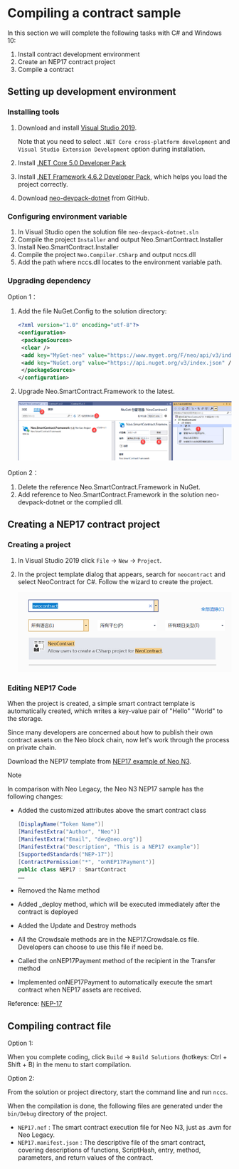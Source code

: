 # Compiling a contract sample

In this section we will complete the following tasks with C# and Windows 10:

1. Install contract development environment
2. Create an NEP17 contract project
3. Compile a contract

## Setting up development environment

### Installing tools

1. Download and install [Visual Studio 2019](https://www.visualstudio.com/products/visual-studio-community-vs).

   Note that you need to select `.NET Core cross-platform development` and `Visual Studio Extension Development` option during installation.

2. Install [.NET Core 5.0 Developer Pack](https://dotnet.microsoft.com/download/dotnet/thank-you/sdk-5.0.202-windows-x64-installer) 

3. Install [.NET Framework 4.6.2 Developer Pack](https://dotnet.microsoft.com/download/dotnet-framework/thank-you/net462-developer-pack-offline-installer), which helps you load the project correctly.

4. Download  [neo-devpack-dotnet](https://github.com/neo-project/neo-devpack-dotnet) from GitHub.

### Configuring environment variable

1. In Visual Studio open the solution file `neo-devpack-dotnet.sln`
2. Compile the project `Installer` and output Neo.SmartContract.Installer
3. Install Neo.SmartContract.Installer
4. Compile the project `Neo.Compiler.CSharp` and output nccs.dll
5. Add the path where nccs.dll locates to the environment variable path.

### Upgrading dependency

Option 1：

1. Add the file NuGet.Config to the solution directory:

   ```xml
   <?xml version="1.0" encoding="utf-8"?>
   <configuration>
    <packageSources>
    <clear />
    <add key="MyGet-neo" value="https://www.myget.org/F/neo/api/v3/index.json" />
    <add key="NuGet.org" value="https://api.nuget.org/v3/index.json" />
    </packageSources>
   </configuration>
   ```

2. Upgrade Neo.SmartContract.Framework to the latest.

   ![](assets/nuget.png)

Option 2：

1. Delete the reference Neo.SmartContract.Framework in NuGet.
2. Add reference to Neo.SmartContract.Framework in the solution neo-devpack-dotnet or the complied dll.

## Creating a NEP17 contract project

### Creating a project

1. In Visual Studio 2019 click `File` -> `New` -> `Project`.

2. In the project template dialog that appears, search for `neocontract` and select NeoContract for C#. Follow the wizard to create the project.

   ![neocontract](assets/neocontract.png)

### Editing NEP17 Code

When the project is created, a simple smart contract template is automatically created, which writes a key-value pair of "Hello" "World" to the storage.

Since many developers are concerned about how to publish their own contract assets on the Neo block chain, now let's work through the process on private chain.

Download the NEP17 template from [NEP17 example of Neo N3](https://github.com/neo-project/examples/tree/bcad04d6e634592e7fa4ceeb78e9fbebab2b07a2/csharp/NEP17).

> [!Note]
>
> In comparison with Neo Legacy, the Neo N3 NEP17 sample has the following changes:
>
> - Added the customized attributes above the smart contract class
>
>    ```c#
>    [DisplayName("Token Name")]
>    [ManifestExtra("Author", "Neo")]
>    [ManifestExtra("Email", "dev@neo.org")]
>    [ManifestExtra("Description", "This is a NEP17 example")]
>    [SupportedStandards("NEP-17")]
>    [ContractPermission("*", "onNEP17Payment")]
>    public class NEP17 : SmartContract
>    ……
>    ```
>
> - Removed the Name method
>
> - Added _deploy method, which will be executed immediately after the contract is deployed
>
> - Added the Update and Destroy methods
>
> - All the Crowdsale methods are in the NEP17.Crowdsale.cs file. Developers can choose to use this file if need be.
>
> - Called the onNEP17Payment method of the recipient in the Transfer method
>
> - Implemented onNEP17Payment to automatically execute the smart contract when NEP17 assets are received.
>

Reference: [NEP-17](../develop/write/nep17.md)

## Compiling contract file

Option 1:

When you complete coding, click `Build` -> `Build Solutions` (hotkeys: Ctrl + Shift + B) in the menu to start compilation.

Option 2:

From the solution or project directory, start the command line and run `nccs`.

When the compilation is done, the following files are generated under the `bin/Debug` directory of the project.

- `NEP17.nef` : The smart contract execution file for Neo N3, just as .avm for Neo Legacy.
- `NEP17.manifest.json` : The descriptive file of the smart contract, covering descriptions of functions, ScriptHash, entry, method, parameters, and return values of the contract.
